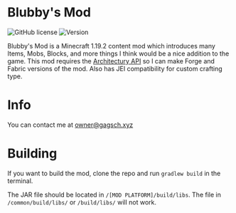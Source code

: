 # Blubby's Mod
![GitHub license](https://img.shields.io/badge/license-MIT-blue.svg)
![Version](https://img.shields.io/badge/version-0.4.5-green.svg)

Blubby's Mod is a Minecraft 1.19.2 content mod which introduces many Items, Mobs, Blocks, and more things I think would be a nice addition to the game. This mod requires the [Architectury API](https://curseforge.com/minecraft/mc-mods/architectury-api/files/version=1.19.2) so I can make Forge and Fabric versions of the mod. Also has JEI compatibility for custom crafting type.

# Info
You can contact me at owner@gagsch.xyz

# Building
If you want to build the mod, clone the repo and run ```gradlew build``` in the terminal.

The JAR file should be located in ```/[MOD PLATFORM]/build/libs```. The file in ```/common/build/libs/``` or ```/build/libs/``` will not work.